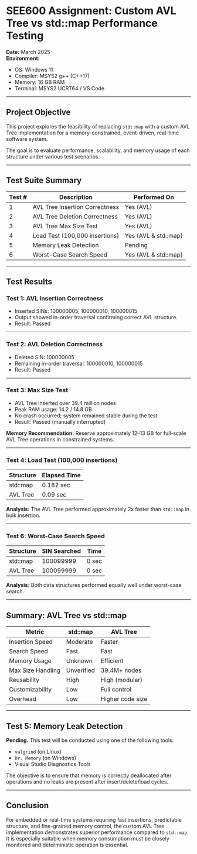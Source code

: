 # SEE600 Assignment: Custom AVL Tree vs std::map Performance Testing


**Date:** March 2025  
**Environment:**  
- OS: Windows 11  
- Compiler: MSYS2 g++ (C++17)  
- Memory: 16 GB RAM  
- Terminal: MSYS2 UCRT64 / VS Code

---

## Project Objective

This project explores the feasibility of replacing `std::map` with a custom AVL Tree implementation for a memory-constrained, event-driven, real-time software system.

The goal is to evaluate performance, scalability, and memory usage of each structure under various test scenarios.

---

## Test Suite Summary

| Test # | Description                         | Performed On         |
|--------|-------------------------------------|-----------------------|
| 1      | AVL Tree Insertion Correctness      | Yes (AVL)             |
| 2      | AVL Tree Deletion Correctness       | Yes (AVL)             |
| 3      | AVL Tree Max Size Test              | Yes (AVL)             |
| 4      | Load Test (100,000 insertions)      | Yes (AVL & std::map)  |
| 5      | Memory Leak Detection               | Pending               |
| 6      | Worst-Case Search Speed             | Yes (AVL & std::map)  |

---

## Test Results

### Test 1: AVL Insertion Correctness
- Inserted SINs: 100000005, 100000010, 100000015
- Output showed in-order traversal confirming correct AVL structure.
- Result: Passed

---

### Test 2: AVL Deletion Correctness
- Deleted SIN: 100000005
- Remaining in-order traversal: 100000010, 100000015
- Result: Passed

---

### Test 3: Max Size Test
- AVL Tree inserted over 39.4 million nodes
- Peak RAM usage: 14.2 / 14.8 GB
- No crash occurred; system remained stable during the test
- Result: Passed (manually interrupted)

**Memory Recommendation:** Reserve approximately 12–13 GB for full-scale AVL Tree operations in constrained systems.

---

### Test 4: Load Test (100,000 insertions)

| Structure   | Elapsed Time |
|-------------|--------------|
| std::map    | 0.182 sec    |
| AVL Tree    | 0.09 sec     |

**Analysis:** The AVL Tree performed approximately 2x faster than `std::map` in bulk insertion.

---

### Test 6: Worst-Case Search Speed

| Structure   | SIN Searched   | Time     |
|-------------|----------------|----------|
| std::map    | 100099999      | 0 sec    |
| AVL Tree    | 100099999      | 0 sec    |

**Analysis:** Both data structures performed equally well under worst-case search.

---

## Summary: AVL Tree vs std::map

| Metric             | std::map   | AVL Tree         |
|--------------------|------------|------------------|
| Insertion Speed    | Moderate   | Faster           |
| Search Speed       | Fast       | Fast             |
| Memory Usage       | Unknown    | Efficient        |
| Max Size Handling  | Unverified | 39.4M+ nodes     |
| Reusability        | High       | High (modular)   |
| Customizability    | Low        | Full control     |
| Overhead           | Low        | Higher code size |

---

## Test 5: Memory Leak Detection

**Pending.** This test will be conducted using one of the following tools:
- `valgrind` (on Linux)
- `Dr. Memory` (on Windows)
- Visual Studio Diagnostics Tools

The objective is to ensure that memory is correctly deallocated after operations and no leaks are present after insert/delete/load cycles.

---

## Conclusion

For embedded or real-time systems requiring fast insertions, predictable structure, and fine-grained memory control, the custom AVL Tree implementation demonstrates superior performance compared to `std::map`. It is especially suitable when memory consumption must be closely monitored and deterministic operation is essential.
